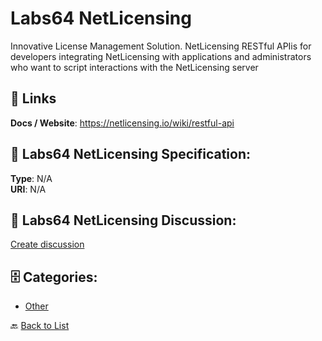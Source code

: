 # Labs64 NetLicensing


Innovative License Management Solution. NetLicensing RESTful APIis for developers integrating NetLicensing with applications and administrators who want to script interactions with the NetLicensing server

##  🔗 Links
**Docs / Website**: https://netlicensing.io/wiki/restful-api

## 🧬 Labs64 NetLicensing Specification:
**Type**: N/A  
**URI**: N/A

## 💬 Labs64 NetLicensing Discussion:
[Create discussion](https://github.com/apis-list/apis-list/discussions/new)

## 🗄️ Categories:
- [Other](https://github.com/apis-list/apis-list#other-)




🔙 [Back to List](https://github.com/apis-list/apis-list)
